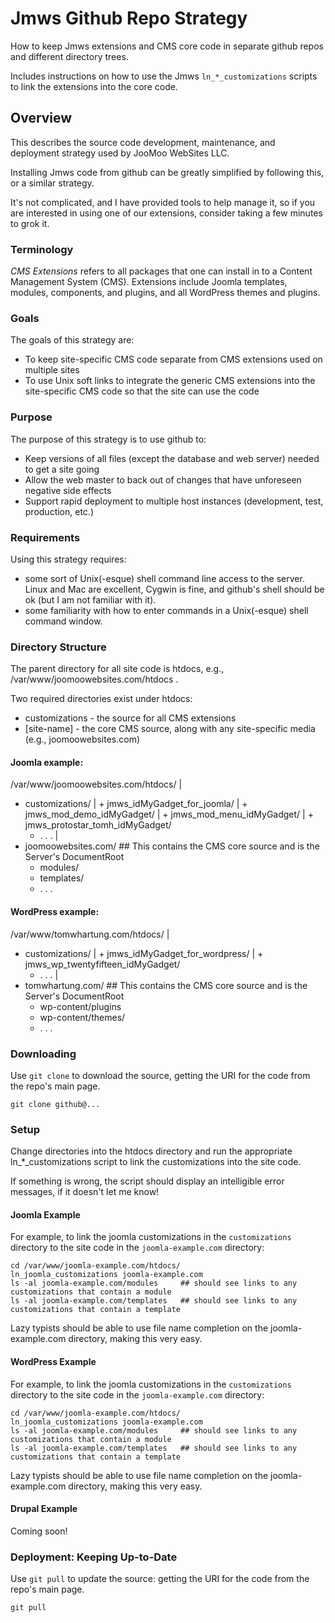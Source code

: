 
# Jmws Github Repo Strategy
How to keep Jmws extensions and CMS core code in separate github repos and different directory trees.

Includes instructions on how to use the Jmws `ln_*_customizations` scripts to link the extensions into the core code.

## Overview
This describes the source code development, maintenance, and deployment strategy used by JooMoo WebSites LLC.

Installing Jmws code from github can be greatly simplified by following this, or a similar strategy.

It's not complicated, and I have provided tools to help manage it, so if you are interested in using one of our extensions, consider taking a few minutes to grok it.

### Terminology
*CMS Extensions* refers to all packages that one can install in to a Content Management System (CMS).  Extensions include Joomla templates, modules, components, and plugins, and all WordPress themes and plugins.

### Goals
The goals of this strategy are:
* To keep site-specific CMS code separate from CMS extensions used on multiple sites
* To use Unix soft links to integrate the generic CMS extensions into the site-specific CMS code so that the site can use the code

### Purpose
The purpose of this strategy is to use github to:
* Keep versions of all files (except the database and web server) needed to get a site going
* Allow the web master to back out of changes that have unforeseen negative side effects
* Support rapid deployment to multiple host instances (development, test, production, etc.)

### Requirements
Using this strategy requires:
* some sort of Unix(-esque) shell command line access to the server.  Linux and Mac are excellent, Cygwin is fine, and github's shell should be ok (but I am not familiar with it).
* some familiarity with how to enter commands in a Unix(-esque) shell command window.

### Directory Structure
The parent directory for all site code is htdocs, e.g., /var/www/joomoowebsites.com/htdocs .

Two required directories exist under htdocs:
* customizations - the source for all CMS extensions
* [site-name] - the core CMS source, along with any site-specific media (e.g., joomoowebsites.com)

#### Joomla example:
/var/www/joomoowebsites.com/htdocs/
  |
  + customizations/
  | + jmws_idMyGadget_for_joomla/
  | + jmws_mod_demo_idMyGadget/
  | + jmws_mod_menu_idMyGadget/
  | + jmws_protostar_tomh_idMyGadget/
    + . . .
  |
  + joomoowebsites.com/   ## This contains the CMS core source and is the Server's DocumentRoot
    + modules/
    + templates/
    + . . .

#### WordPress example:
/var/www/tomwhartung.com/htdocs/
  |
  + customizations/
  | + jmws_idMyGadget_for_wordpress/
  | + jmws_wp_twentyfifteen_idMyGadget/
    + . . .
  |
  + tomwhartung.com/   ## This contains the CMS core source and is the Server's DocumentRoot
    + wp-content/plugins
    + wp-content/themes/
    + . . .

### Downloading
Use `git clone` to download the source, getting the URI for the code from the repo's main page.
``` 
git clone github@...
``` 

### Setup
Change directories into the htdocs directory and run the appropriate ln_*_customizations script to link the customizations into the site code.

If something is wrong, the script should display an intelligible error messages, if it doesn't let me know!

#### Joomla Example
For example, to link the joomla customizations in the `customizations` directory to the site code in the `joomla-example.com` directory:
``` 
cd /var/www/joomla-example.com/htdocs/
ln_joomla_customizations joomla-example.com
ls -al joomla-example.com/modules     ## should see links to any customizations that contain a module
ls -al joomla-example.com/templates   ## should see links to any customizations that contain a template
``` 

Lazy typists should be able to use file name completion on the joomla-example.com directory, making this very easy.

#### WordPress Example
For example, to link the joomla customizations in the `customizations` directory to the site code in the `joomla-example.com` directory:
``` 
cd /var/www/joomla-example.com/htdocs/
ln_joomla_customizations joomla-example.com
ls -al joomla-example.com/modules     ## should see links to any customizations that contain a module
ls -al joomla-example.com/templates   ## should see links to any customizations that contain a template
``` 

Lazy typists should be able to use file name completion on the joomla-example.com directory, making this very easy.

#### Drupal Example
Coming soon!


### Deployment: Keeping Up-to-Date
Use `git pull` to update the source: getting the URI for the code from the repo's main page.
``` 
git pull
``` 


